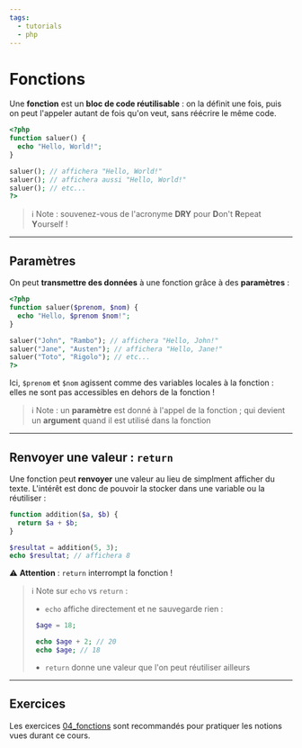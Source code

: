 ```yaml
---
tags:
  - tutorials
  - php
---
```


# Fonctions

Une **fonction** est un **bloc de code réutilisable** : on la définit une fois, puis on peut l'appeler autant de fois qu'on veut, sans réécrire le même code.

```php
<?php
function saluer() {
  echo "Hello, World!";
}

saluer(); // affichera "Hello, World!"
saluer(); // affichera aussi "Hello, World!"
saluer(); // etc...
?>
```

> ℹ️ Note : souvenez-vous de l'acronyme **DRY** pour **D**on't **R**epeat **Y**ourself !

---

## Paramètres

On peut **transmettre des données** à une fonction grâce à des **paramètres** :

```php
<?php
function saluer($prenom, $nom) {
  echo "Hello, $prenom $nom!";
}

saluer("John", "Rambo"); // affichera "Hello, John!"
saluer("Jane", "Austen"); // affichera "Hello, Jane!"
saluer("Toto", "Rigolo"); // etc...
?>
```

Ici, `$prenom` et `$nom` agissent comme des variables locales à la fonction : elles ne sont pas accessibles en dehors de la fonction !

> ℹ️ Note : un **paramètre** est donné à l'appel de la fonction ; qui devient un **argument** quand il est utilisé dans la fonction

---

## Renvoyer une valeur : `return`

Une fonction peut **renvoyer** une valeur au lieu de simplment afficher du texte. L'intérêt est donc de pouvoir la stocker dans une variable ou la réutiliser :

```php
function addition($a, $b) {
  return $a + $b;
}

$resultat = addition(5, 3);
echo $resultat; // affichera 8
```

⚠️ **Attention** : `return` interrompt la fonction !

> ℹ️ Note sur `echo` vs `return` :
>
> - `echo` affiche directement et ne sauvegarde rien :
>
> ```php
>  $age = 18;
>
>  echo $age + 2; // 20
>  echo $age; // 18
> ```
>
> - `return` donne une valeur que l'on peut réutiliser ailleurs

---

## Exercices

Les exercices [04_fonctions](https://github.com/association-z-code-emploi/exercices-php/tree/main/04_fonctions) sont recommandés pour pratiquer les notions vues durant ce cours.
